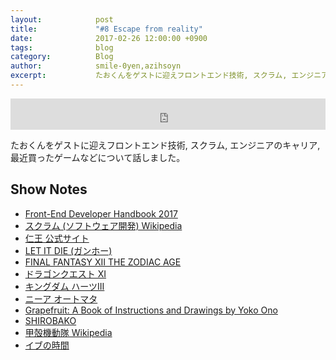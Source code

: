 ```yaml
---
layout:            post
title:             "#8 Escape from reality"
date:              2017-02-26 12:00:00 +0900
tags:              blog
category:          Blog
author:            smile-0yen,azihsoyn
excerpt:           たおくんをゲストに迎えフロントエンド技術, スクラム, エンジニアのキャリア, 最近買ったゲームなどについて話しました。
---
```

<iframe width="100%" height="50" scrolling="no" frameborder="no" src="https://w.soundcloud.com/player/?url=https%3A//api.soundcloud.com/tracks/309575527&amp;auto_play=false&amp;hide_related=false&amp;show_comments=true&amp;show_user=true&amp;show_reposts=false&amp;visual=false&amp;show_artwork=false&amp;default_height=75"></iframe>

たおくんをゲストに迎えフロントエンド技術, スクラム, エンジニアのキャリア, 最近買ったゲームなどについて話しました。

## Show Notes
- [Front-End Developer Handbook 2017](https://www.gitbook.com/book/frontendmasters/front-end-handbook-2017/details)
- [スクラム (ソフトウェア開発) Wikipedia](https://ja.wikipedia.org/wiki/%E3%82%B9%E3%82%AF%E3%83%A9%E3%83%A0_(%E3%82%BD%E3%83%95%E3%83%88%E3%82%A6%E3%82%A7%E3%82%A2%E9%96%8B%E7%99%BA))
- [仁王 公式サイト](https://www.gamecity.ne.jp/nioh/)
- [LET IT DIE (ガンホー)](http://letitdie.jp/common/age-verification/index.html)
- [FINAL FANTASY XII THE ZODIAC AGE](http://www.jp.square-enix.com/ff12_tza/)
- [ドラゴンクエスト XI](http://www.dq11.jp/)
- [キングダム ハーツIII](http://www.square-enix.co.jp/kingdom/kh3/)
- [ニーア オートマタ](http://www.jp.square-enix.com/nierautomata/)
- [Grapefruit: A Book of Instructions and Drawings by Yoko Ono](https://www.amazon.co.jp/Grapefruit-Book-Instructions-Drawings-Yoko/dp/0743201108)
- [SHIROBAKO](http://shirobako-anime.com/)
- [甲殻機動隊 Wikipedia](https://ja.wikipedia.org/wiki/%E6%94%BB%E6%AE%BB%E6%A9%9F%E5%8B%95%E9%9A%8A)
- [イブの時間](http://timeofeve.com/)
